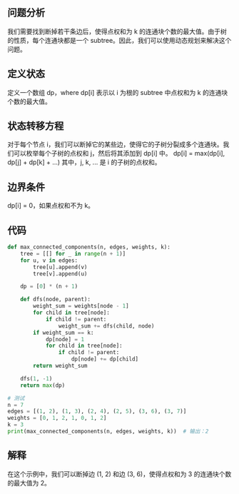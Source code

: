 ## 问题分析
我们需要找到断掉若干条边后，使得点权和为 k 的连通块个数的最大值。由于树的性质，每个连通块都是一个 subtree。因此，我们可以使用动态规划来解决这个问题。

## 定义状态
定义一个数组 dp，where dp[i] 表示以 i 为根的 subtree 中点权和为 k 的连通块个数的最大值。

## 状态转移方程
对于每个节点 i，我们可以断掉它的某些边，使得它的子树分裂成多个连通块。我们可以枚举每个子树的点权和 j，然后将其添加到 dp[i] 中。
dp[i] = max(dp[i], dp[j] + dp[k] + ...)
其中，j, k, ... 是 i 的子树的点权和。

## 边界条件
dp[i] = 0，如果点权和不为 k。

## 代码
```python
def max_connected_components(n, edges, weights, k):
    tree = [[] for _ in range(n + 1)]
    for u, v in edges:
        tree[u].append(v)
        tree[v].append(u)

    dp = [0] * (n + 1)

    def dfs(node, parent):
        weight_sum = weights[node - 1]
        for child in tree[node]:
            if child != parent:
                weight_sum += dfs(child, node)
        if weight_sum == k:
            dp[node] = 1
            for child in tree[node]:
                if child != parent:
                    dp[node] += dp[child]
        return weight_sum

    dfs(1, -1)
    return max(dp)

# 测试
n = 7
edges = [(1, 2), (1, 3), (2, 4), (2, 5), (3, 6), (3, 7)]
weights = [0, 1, 2, 1, 0, 1, 2]
k = 3
print(max_connected_components(n, edges, weights, k))  # 输出：2
```

## 解释
在这个示例中，我们可以断掉边 (1, 2) 和边 (3, 6)，使得点权和为 3 的连通块个数的最大值为 2。